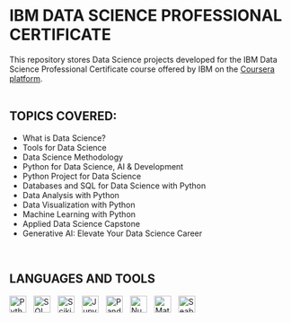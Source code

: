 # **IBM DATA SCIENCE PROFESSIONAL CERTIFICATE**

This repository stores Data Science projects developed for the IBM Data Science Professional Certificate course offered by IBM on the [Coursera platform](https://www.coursera.org/professional-certificates/ibm-data-science).
<br>
<br>
## **TOPICS COVERED:**
- What is Data Science?
- Tools for Data Science
- Data Science Methodology
- Python for Data Science, AI & Development
- Python Project for Data Science
- Databases and SQL for Data Science with Python
- Data Analysis with Python
- Data Visualization with Python
- Machine Learning with Python
- Applied Data Science Capstone
- Generative AI: Elevate Your Data Science Career
<br>
<H2><b>LANGUAGES AND TOOLS</b></H2>
<img 
    align="left" 
    alt="Python" 
    title="Python"
    width="30px" 
    style="padding-right: 10px;" 
    src="https://cdn.jsdelivr.net/gh/devicons/devicon@latest/icons/python/python-original.svg" 
/>
<img
    align="left" 
    alt="SQL" 
    title="SQL"
    width="30px" 
    style="padding-right: 10px;"
    src="https://cdn.jsdelivr.net/gh/devicons/devicon@latest/icons/azuresqldatabase/azuresqldatabase-original.svg"
/>
<img
    align="left" 
    alt="Scikit-learn" 
    title="Scikit-learn"
    width="30px" 
    style="padding-right: 10px;"
    src="https://cdn.jsdelivr.net/gh/devicons/devicon@latest/icons/scikitlearn/scikitlearn-original.svg"
/>
<img
    align="left" 
    alt="Jupyter Notebook" 
    title="Jupyter Notebook"
    width="30px" 
    style="padding-right: 10px;"
    src="https://cdn.jsdelivr.net/gh/devicons/devicon@latest/icons/jupyter/jupyter-original-wordmark.svg"
/>
<img
    align="left" 
    alt="Pandas" 
    title="Pandas"
    width="30px" 
    style="padding-right: 10px;"
    src="https://cdn.jsdelivr.net/gh/devicons/devicon@latest/icons/pandas/pandas-original-wordmark.svg"
/>
<img
    align="left" 
    alt="Numpy" 
    title="Numpy"
    width="30px" 
    style="padding-right: 10px;"
    src="https://cdn.jsdelivr.net/gh/devicons/devicon@latest/icons/numpy/numpy-original.svg"
/>
<img
    align="left" 
    alt="Matplotlib" 
    title="Matplotlib"
    width="30px" 
    style="padding-right: 10px;"
    src="https://cdn.jsdelivr.net/gh/devicons/devicon@latest/icons/matplotlib/matplotlib-original.svg"
/>
<img
    align="left" 
    alt="Seaborn" 
    title="Seaborn"
    width="30px" 
    style="padding-right: 10px;"
    src="https://seaborn.pydata.org/_images/logo-tall-lightbg.svg"
/>

